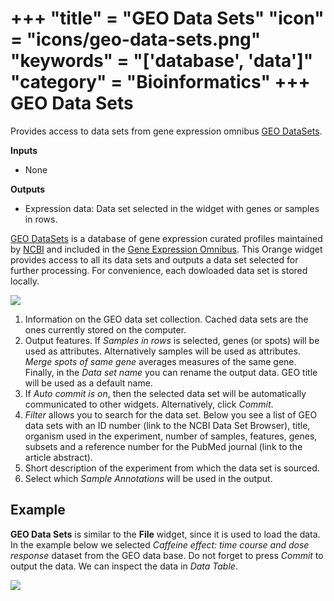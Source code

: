 +++
"title" = "GEO Data Sets"
"icon" = "icons/geo-data-sets.png"
"keywords" = "['database', 'data']"
"category" = "Bioinformatics"
+++
GEO Data Sets
=============

Provides access to data sets from gene expression omnibus [GEO
DataSets](http://www.ncbi.nlm.nih.gov/gds).

**Inputs**
- None

**Outputs**
- Expression data: Data set selected in the widget with genes or samples in rows.


[GEO DataSets](http://www.ncbi.nlm.nih.gov/gds) is a database of gene
expression curated profiles maintained by
[NCBI](http://www.ncbi.nlm.nih.gov/) and included in the [Gene
Expression Omnibus](http://www.ncbi.nlm.nih.gov/geo/info/datasets.html).
This Orange widget provides access to all its data sets and outputs a
data set selected for further processing. For convenience, each
dowloaded data set is stored locally.

![](/images/geo_data_sets/GEO-Data-Sets-stamped.png)

1.  Information on the GEO data set collection. Cached data sets are the
    ones currently stored on the computer.
2.  Output features. If *Samples in rows* is selected, genes (or spots)
    will be used as attributes. Alternatively samples will be used as
    attributes. *Merge spots of same gene* averages measures of the same
    gene. Finally, in the *Data set name* you can rename the output
    data. GEO title will be used as a default name.
3.  If *Auto commit is on*, then the selected data set will be
    automatically communicated to other widgets. Alternatively, click
    *Commit*.
4.  *Filter* allows you to search for the data set. Below you see a list
    of GEO data sets with an ID number (link to the NCBI Data Set
    Browser), title, organism used in the experiment, number of samples,
    features, genes, subsets and a reference number for the PubMed
    journal (link to the article abstract).
5.  Short description of the experiment from which the data set is
    sourced.
6.  Select which *Sample Annotations* will be used in the output.

Example
-------

**GEO Data Sets** is similar to the **File** widget, since it is used to load the data. In the example below we selected *Caffeine effect: time course and dose response* dataset from the GEO data base. Do not forget to press *Commit* to output the data. We can inspect the data in *Data Table*.

![](/images/geo_data_sets/GEO-Data-Sets-Example.png)
